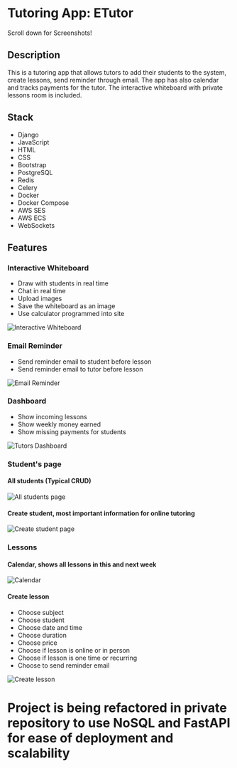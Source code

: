 # Tutoring App: ETutor

Scroll down for Screenshots!

## Description
This is a tutoring app that allows tutors to add their students to the system, create lessons, send reminder through email. The app has also calendar and tracks payments for the tutor. The interactive whiteboard with private lessons room is included. 

## Stack
- Django
- JavaScript
- HTML
- CSS
- Bootstrap
- PostgreSQL
- Redis
- Celery
- Docker
- Docker Compose
- AWS SES
- AWS ECS
- WebSockets

## Features

### Interactive Whiteboard

- Draw with students in real time
- Chat in real time
- Upload images
- Save the whiteboard as an image
- Use calculator programmed into site

![Interactive Whiteboard](readme_images/whiteboard.png)

### Email Reminder

- Send reminder email to student before lesson
- Send reminder email to tutor before lesson

![Email Reminder](readme_images/email_reminder.png)

### Dashboard

- Show incoming lessons
- Show weekly money earned
- Show missing payments for students

![Tutors Dashboard](readme_images/dashboard.png)

### Student's page

#### All students (Typical CRUD)

![All students page](readme_images/all_students.png)

#### Create student, most important information for online tutoring

![Create student page](readme_images/create_student.png)

### Lessons

#### Calendar, shows all lessons in this and next week

![Calendar](readme_images/calendar.png)

#### Create lesson

- Choose subject
- Choose student
- Choose date and time
- Choose duration
- Choose price
- Choose if lesson is online or in person
- Choose if lesson is one time or recurring
- Choose to send reminder email

![Create lesson](readme_images/create_lesson.png)

# Project is being refactored in private repository to use NoSQL and FastAPI for ease of deployment and scalability
